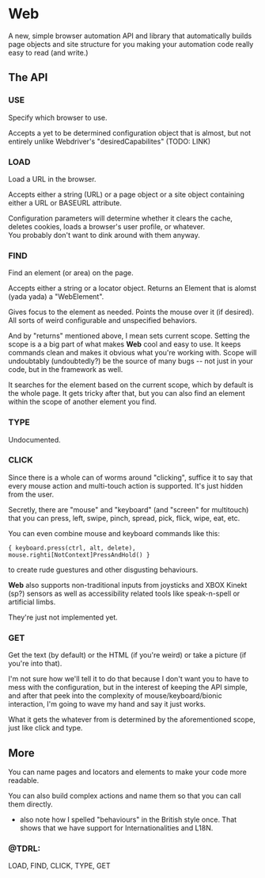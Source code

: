 # Web

A new, simple browser automation API and library that automatically builds page objects and site structure for you making your automation code really easy to read (and write.)

## The API



### USE
Specify which browser to use.  

Accepts a yet to be determined configuration object that is almost, but not entirely unlike Webdriver's "desiredCapabilites" (TODO: LINK)



### LOAD

Load a URL in the browser.

Accepts either a string (URL) or a page object or a site object containing either a URL or BASEURL attribute.

Configuration parameters will determine whether it clears the cache, deletes cookies, loads a browser's user profile, or whatever.  
You probably don't want to dink around with them anyway.



### FIND

Find an element (or area) on the page.  

Accepts either a string or a locator object.  Returns an Element that is alomst (yada yada) a "WebElement".

Gives focus to the element as needed.  Points the mouse over it (if desired).  All sorts of weird configurable and unspecified behaviors.

And by "returns" mentioned above, I mean sets current scope.  Setting the scope is a a big part of what makes **Web** cool and easy to use.  It keeps commands clean and makes it obvious what you're working with.  Scope will undoubtably (undoubtedly?) be the source of many bugs -- not just in your code, but in the framework as well.  

It searches for the element based on the current scope, which by default is the whole page.  It gets tricky after that, but you can also find an element within the scope of another element you find.



### TYPE

Undocumented.



### CLICK

Since there is a whole can of worms around "clicking", suffice it to say that every mouse action and multi-touch action is supported.  It's just hidden from the user.

Secretly, there are "mouse" and "keyboard" (and "screen" for multitouch) that you can press, left, swipe, pinch, spread, pick, flick, wipe, eat, etc.  

You can even combine mouse and keyboard commands like this:

`{ keyboard.press(ctrl, alt, delete), mouse.righti[NotContext]PressAndHold() }`

to create rude guestures and other disgusting behaviours.

**Web** also supports non-traditional inputs from joysticks and XBOX Kinekt (sp?) sensors as well as accessibility related tools like speak-n-spell or artificial limbs.

They're just not implemented yet.



### GET

Get the text (by default) or the HTML (if you're weird) or take a picture (if you're into that).

I'm not sure how we'll tell it to do that because I don't want you to have to mess with the configuration, but in the interest of keeping the API simple, and after that peek into the complexity of mouse/keyboard/bionic interaction, I'm going to wave my hand and say it just works.

What it gets the whatever from is determined by the aforementioned scope, just like click and type.



## More

You can name pages and locators and elements to make your code more readable.  

You can also build complex actions and name them so that you can call them directly.


* also note how I spelled "behaviours" in the British style once.  That shows that we have support for Internationalities and L18N.



### @TDRL:

LOAD, FIND, CLICK, TYPE, GET
